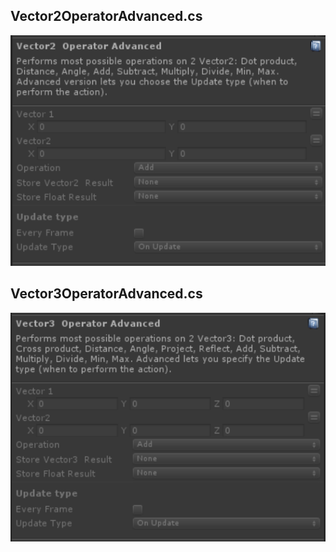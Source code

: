 ## Vector2OperatorAdvanced.cs
![Image](/Screenshots/Actions/Vector2OperatorAdvanced_Info.png)

## Vector3OperatorAdvanced.cs
![Image](/Screenshots/Actions/Vector3OperatorAdvanced_Info.png)
